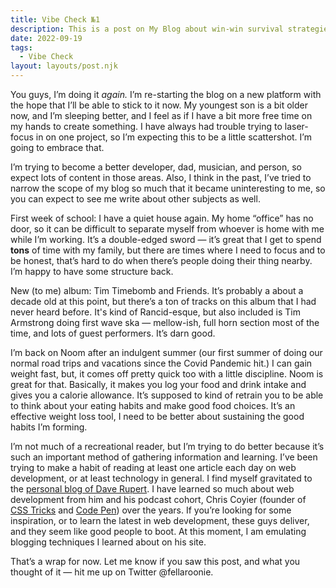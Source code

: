 ```yaml
---
title: Vibe Check №1
description: This is a post on My Blog about win-win survival strategies.
date: 2022-09-19
tags:
  - Vibe Check
layout: layouts/post.njk
---
```

You guys, I’m doing it *again.* I’m re-starting the blog on a new platform with the hope that I’ll be able to stick to it now. My youngest son is a bit older now, and I’m sleeping better, and I feel as if I have a bit more free time on my hands to create something. I have always had trouble trying to laser-focus in on one project, so I’m expecting this to be a little scattershot. I’m going to embrace that.

I’m trying to become a better developer, dad, musician, and person, so expect lots of content in those areas. Also, I think in the past, I’ve tried to narrow the scope of my blog so much that it became uninteresting to me, so you can expect to see me write about other subjects as well.

First week of school: I have a quiet house again. My home “office” has no door, so it can be difficult to separate myself from whoever is home with me while I’m working. It’s a double-edged sword — it’s great that I get to spend **tons** of time with my family, but there are times where I need to focus and to be honest, that’s hard to do when there’s people doing their thing nearby. I’m happy to have some structure back.

New (to me) album: Tim Timebomb and Friends. It’s probably a about a decade old at this point, but there’s a ton of tracks on this album that I had never heard before. It's kind of Rancid-esque, but also included is Tim Armstrong doing first wave ska — mellow-ish, full horn section most of the time, and lots of guest performers. It’s darn good.

I’m back on Noom after an indulgent summer (our first summer of doing our normal road trips and vacations since the Covid Pandemic hit.) I can gain weight fast, but, it comes off pretty quick too with a little discipline. Noom is great for that. Basically, it makes you log your food and drink intake and gives you a calorie allowance. It’s supposed to kind of retrain you to be able to think about your eating habits and make good food choices. It’s an effective weight loss tool, I need to be better about sustaining the good habits I’m forming.

I’m not much of a recreational reader, but I’m trying to do better because it’s such an important method of gathering information and learning. I’ve been trying to make a habit of reading at least one article each day on web development, or at least technology in general. I find myself gravitated to the [personal blog of Dave Rupert](https://daverupert.com/). I have learned so much about web development from him and his podcast cohort, Chris Coyier (founder of [CSS Tricks](https://css-tricks.com/) and [Code Pen](https://codepen.io/)) over the years. If you’re looking for some inspiration, or to learn the latest in web development, these guys deliver, and they seem like good people to boot. At this moment, I am emulating blogging techniques I learned about on his site.

That’s a wrap for now. Let me know if you saw this post, and what you thought of it — hit me up on Twitter @fellaroonie.